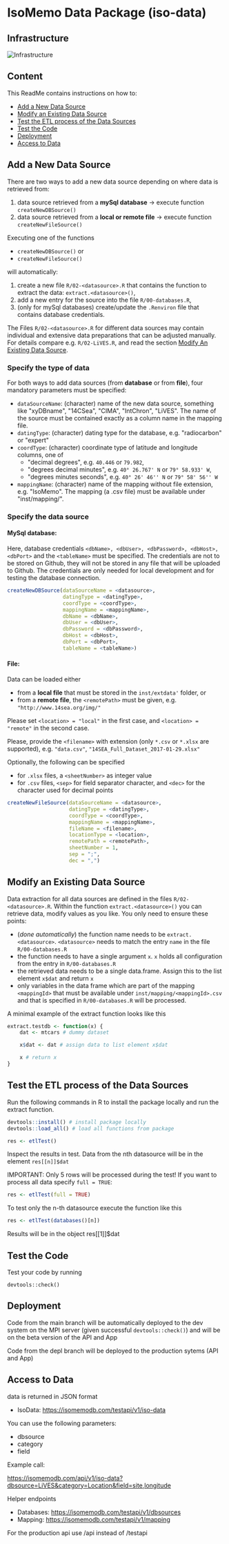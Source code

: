 # IsoMemo Data Package (iso-data)

## Infrastructure
![Infrastructure](https://user-images.githubusercontent.com/16759098/216335554-864c2d9b-0200-48f5-b6b7-975f66b1fe74.png)

## Content

This ReadMe contains instructions on how to:

- [Add a New Data Source](#add-a-new-data-source)
- [Modify an Existing Data Source](#modify-an-existing-data-source)
- [Test the ETL process of the Data Sources](#test-the-etl-process-of-the-data-sources)
- [Test the Code](#test-the-code)
- [Deployment](#deployment)
- [Access to Data](#access-to-data)

## Add a New Data Source

There are two ways to add a new data source depending on where data is retrieved from:
  
1. data source retrieved from a **mySql database** -> execute function `createNewDBSource()`
2. data source retrieved from a **local or remote file** -> execute function `createNewFileSource()`

Executing one of the functions

- `createNewDBSource()` or 
- `createNewFileSource()`

will automatically:

1. create a new file `R/02-<datasource>.R` that contains the function to extract the data: `extract.<datasource>()`,
2. add a new entry for the source into the file `R/00-databases.R`,
3. (only for mySql databases) create/update the `.Renviron` file that contains database credentials.

The Files `R/02-<datasource>.R` for different data sources may contain individual and extensive data
preparations that can be adjusted manually. For details compare e.g. `R/02-LiVES.R`, and read the 
section [Modify An Existing Data Source](#modify-an-existing-data-source).

### Specify the type of data

For both ways to add data sources (from **database** or from **file**), four mandatory parameters must be specified:

- `dataSourceName`: (character) name of the new data source, something like "xyDBname", "14CSea", "CIMA", "IntChron", "LiVES". The name of the source must be contained exactly as a column name in the mapping file.
- `datingType`: (character) dating type for the database, e.g. "radiocarbon" or "expert"
- `coordType`: (character) coordinate type of latitude and longitude columns, one of
  - "decimal degrees", e.g. `40.446` or `79.982`,
  - "degrees decimal minutes", e.g. `40° 26.767' N` or `79° 58.933' W`,
  - "degrees minutes seconds", e.g. `40° 26' 46'' N` or `79° 58' 56'' W`
- `mappingName`: (character) name of the mapping without file extension, e.g. "IsoMemo". The mapping (a .csv file) must be available under "inst/mapping/".

### Specify the data source

#### MySql database:

Here, database credentials `<dbName>, <dbUser>, <dbPassword>, <dbHost>, <dbPort>` and the 
`<tableName>` must be specified. The credentials are not to be stored on Github, they will not be 
stored in any file that will be uploaded to Github. The credentials are only needed for local
development and for testing the database connection.
   
```r
createNewDBSource(dataSourceName = <datasource>,
                  datingType = <datingType>,
                  coordType = <coordType>,
                  mappingName = <mappingName>,
                  dbName = <dbName>,
                  dbUser = <dbUser>,
                  dbPassword = <dbPassword>,
                  dbHost = <dbHost>,
                  dbPort = <dbPort>,
                  tableName = <tableName>)
```

#### File:

Data can be loaded either

- from a **local file** that must be stored in the `inst/extdata'` folder, or
- from a **remote file**, the `<remotePath>` must be given, e.g. `"http://www.14sea.org/img/"`
 
Please set `<location> = "local"` in the first case, and `<location> = "remote"` in the second case.

Please, provide the `<filename>` with extension (only `*.csv` or `*.xlsx` are supported), e.g. 
`"data.csv"`, `"14SEA_Full_Dataset_2017-01-29.xlsx"`

Optionally, the following can be specified

- for `.xlsx` files, a `<sheetNumber>` as integer value
- for `.csv` files, `<sep>` for field separator character, and `<dec>` for the character used for decimal points
 
```r
createNewFileSource(dataSourceName = <datasource>,
                    datingType = <datingType>,
                    coordType = <coordType>,
                    mappingName = <mappingName>,
                    fileName = <filename>,
                    locationType = <location>,
                    remotePath = <remotePath>,
                    sheetNumber = 1,
                    sep = ";",
                    dec = ",")
```

## Modify an Existing Data Source
Data extraction for all data sources are defined in the files `R/02-<datasource>.R`. Within the function `extract.<datasource>()` you can retrieve data, modify values as you like. You only need to ensure these points:

- (_done automatically_) the function name needs to be `extract.<datasource>`. `<datasource>` needs to match the entry `name` in the file `R/00-databases.R`
- the function needs to have a single argument `x`. `x` holds all configuration from the entry in `R/00-databases.R`
- the retrieved data needs to be a single data.frame. Assign this to the list element `x$dat` and return `x`
- only variables in the data frame which are part of the mapping `<mappingId>` that must be available under `inst/mapping/<mappingId>.csv` and that is specified in `R/00-databases.R` will be processed.

A minimal example of the extract function looks like this

```r
extract.testdb <- function(x) {
    dat <- mtcars # dummy dataset

    x$dat <- dat # assign data to list element x$dat

    x # return x
}
```

## Test the ETL process of the Data Sources

Run the following commands in R to install the package locally and run the extract function.

```r
devtools::install() # install package locally
devtools::load_all() # load all functions from package

res <- etlTest()
```

Inspect the results in test. Data from the nth datasource will be in the element `res[[n]]$dat`

IMPORTANT: Only 5 rows will be processed during the test! If you want to process all data specify `full = TRUE`:

```r
res <- etlTest(full = TRUE)
```

To test only the n-th datasource execute the function like this
```r
res <- etlTest(databases()[n])
```

Results will be in the object res[[1]]$dat

## Test the Code

Test your code by running

```
devtools::check()
```

## Deployment

Code from the main branch will be automatically deployed to the dev system on the MPI server (given successful `devtools::check()`) and will be on the beta version of the API and App

Code from the depl branch will be deployed to the production sytems (API and App)

## Access to Data

data is returned in JSON format

- IsoData: https://isomemodb.com/testapi/v1/iso-data

You can use the following parameters:

- dbsource
- category
- field

Example call:

https://isomemodb.com/api/v1/iso-data?dbsource=LiVES&category=Location&field=site,longitude

Helper endpoints

- Databases: https://isomemodb.com/testapi/v1/dbsources
- Mapping: https://isomemodb.com/testapi/v1/mapping

For the production api use /api instead of /testapi
